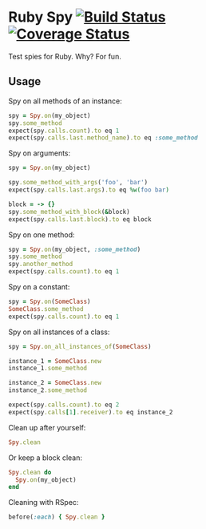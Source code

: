 # Ruby Spy [![Build Status](https://travis-ci.org/patbenatar/ruby-spy.svg?branch=master)](https://travis-ci.org/patbenatar/ruby-spy) [![Coverage Status](https://coveralls.io/repos/github/patbenatar/ruby-spy/badge.svg?branch=master)](https://coveralls.io/github/patbenatar/ruby-spy?branch=master)


Test spies for Ruby. Why? For fun.

## Usage

Spy on all methods of an instance:

```ruby
spy = Spy.on(my_object)
spy.some_method
expect(spy.calls.count).to eq 1
expect(spy.calls.last.method_name).to eq :some_method
```

Spy on arguments:

```ruby
spy = Spy.on(my_object)

spy.some_method_with_args('foo', 'bar')
expect(spy.calls.last.args).to eq %w(foo bar)

block = -> {}
spy.some_method_with_block(&block)
expect(spy.calls.last.block).to eq block
```

Spy on one method:

```ruby
spy = Spy.on(my_object, :some_method)
spy.some_method
spy.another_method
expect(spy.calls.count).to eq 1
```

Spy on a constant:

```ruby
spy = Spy.on(SomeClass)
SomeClass.some_method
expect(spy.calls.count).to eq 1
```

Spy on all instances of a class:

```ruby
spy = Spy.on_all_instances_of(SomeClass)

instance_1 = SomeClass.new
instance_1.some_method

instance_2 = SomeClass.new
instance_2.some_method

expect(spy.calls.count).to eq 2
expect(spy.calls[1].receiver).to eq instance_2
```

Clean up after yourself:

```ruby
Spy.clean
```

Or keep a block clean:

```ruby
Spy.clean do
  Spy.on(my_object)
end
```

Cleaning with RSpec:

```ruby
before(:each) { Spy.clean }
```
